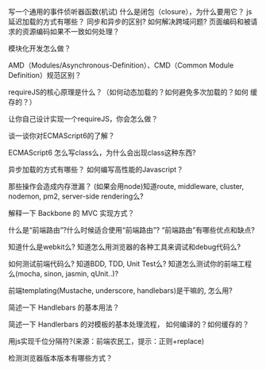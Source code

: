 写一个通用的事件侦听器函数(机试)
什么是闭包（closure），为什么要用它？
js延迟加载的方式有哪些？
同步和异步的区别?
如何解决跨域问题?
页面编码和被请求的资源编码如果不一致如何处理？

模块化开发怎么做？

AMD（Modules/Asynchronous-Definition）、CMD（Common Module Definition）规范区别？

requireJS的核心原理是什么？（如何动态加载的？如何避免多次加载的？如何 缓存的？）

让你自己设计实现一个requireJS，你会怎么做？

谈一谈你对ECMAScript6的了解？

ECMAScript6 怎么写class么，为什么会出现class这种东西?

异步加载的方式有哪些？
如何编写高性能的Javascript？

那些操作会造成内存泄漏？ 
(如果会用node)知道route, middleware, cluster, nodemon, pm2, server-side rendering么?

解释一下 Backbone 的 MVC 实现方式？

什么是“前端路由”?什么时候适合使用“前端路由”? “前端路由”有哪些优点和缺点?

知道什么是webkit么? 知道怎么用浏览器的各种工具来调试和debug代码么?

如何测试前端代码么? 知道BDD, TDD, Unit Test么? 知道怎么测试你的前端工程么(mocha, sinon, jasmin, qUnit..)?

前端templating(Mustache, underscore, handlebars)是干嘛的, 怎么用?

简述一下 Handlebars 的基本用法？

简述一下 Handlerbars 的对模板的基本处理流程， 如何编译的？如何缓存的？

用js实现千位分隔符?(来源：前端农民工，提示：正则+replace)

检测浏览器版本版本有哪些方式？
